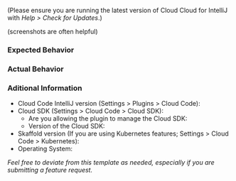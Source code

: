 (Please ensure you are running the latest version of Cloud Cloud for IntelliJ with _Help > Check for Updates_.)

(screenshots are often helpful)

### Expected Behavior

### Actual Behavior

### Aditional Information

- Cloud Code IntelliJ version (Settings > Plugins > Cloud Code): 
- Cloud SDK (Settings > Cloud Code > Cloud SDK): 
  - Are you allowing the plugin to manage the Cloud SDK: 
  - Version of the Cloud SDK:
- Skaffold version (If you are using Kubernetes features; Settings > Cloud Code > Kubernetes): 
- Operating System:


_Feel free to deviate from this template as needed, especially if you are submitting a feature request._
